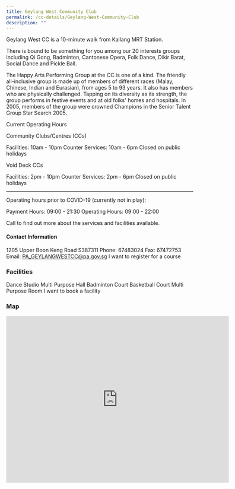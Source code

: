 ```yaml
---
title: Geylang West Community Club
permalink: /cc-details/Geylang-West-Community-Club
description: ""
---
```

Geylang West CC is a 10-minute walk from Kallang MRT Station.

There is bound to be something for you among our 20 interests groups including Qi Gong, Badminton, Cantonese Opera, Folk Dance, Dikir Barat, Social Dance and Pickle Ball.

The Happy Arts Performing Group at the CC is one of a kind. The friendly all-inclusive group is made up of members of different races (Malay, Chinese, Indian and Eurasian), from ages 5 to 93 years. It also has members who are physically challenged. Tapping on its diversity as its strength, the group performs in festive events and at old folks' homes and hospitals. In 2005, members of the group were crowned Champions in the Senior Talent Group Star Search 2005.

Current Operating Hours

Community Clubs/Centres (CCs)

Facilities: 10am - 10pm
Counter Services: 10am - 6pm
Closed on public holidays

Void Deck CCs

Facilities: 2pm - 10pm
Counter Services: 2pm - 6pm
Closed on public holidays

-------

Operating hours prior to COVID-19 (currently not in play):

Payment Hours: 09:00 - 21:30
Operating Hours: 09:00 - 22:00

Call to find out more about the services and facilities available.

#### Contact Information
 1205 Upper Boon Keng Road S387311
Phone: 67483024
Fax: 67472753
Email: PA_GEYLANGWESTCC@pa.gov.sg
I want to register for a course

### Facilities
Dance Studio
Multi Purpose Hall
Badminton Court
Basketball Court
Multi Purpose Room
I want to book a facility

### Map
<iframe src="https://www.google.com/maps/embed?pb=!1m18!1m12!1m3!1d3988.76813746373!2d103.8703892653311!3d1.3146285620523888!2m3!1f0!2f0!3f0!3m2!1i1024!2i768!4f13.1!3m3!1m2!1s0x31da18323956ae39%3A0x4a44720b2bdbf4de!2sGeylang%20West%20Community%20Club!5e0!3m2!1sen!2ssg!4v1661504191537!5m2!1sen!2ssg" width="600" height="450" style="border:0;" allowfullscreen="" loading="lazy" ></iframe>